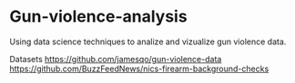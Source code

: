 # Gun-violence-analysis
Using data science techniques to analize and vizualize gun violence data.

Datasets
https://github.com/jamesqo/gun-violence-data
https://github.com/BuzzFeedNews/nics-firearm-background-checks
